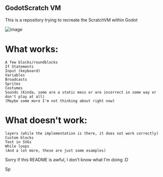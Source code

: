 ## GodotScratch VM

This is a repository trying to recreate the ScratchVM within Godot

![image](https://github.com/user-attachments/assets/d2811298-51a2-48f6-9d64-0f59ffe23653)




# What works:
	A few blocks/roundblocks
	If Statements
	Input (keyboard)
 	Variables
	Broadcasts
	Sprites
	Costumes
	Sounds (Kinda, some are a static mess or are incorrect in some way or don't play at all)
	(Maybe some more I'm not thinking about right now)
 # What doesn't work:
 	layers (while the implementation is there, it does not work correctly)
	Custom blocks
	Text in SVGs
	While loops
	(And a lot more, these are just some examples)

Sorry if this README is awful, I don't know what I'm doing :D


Sp
